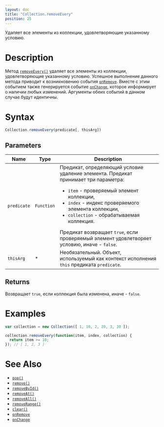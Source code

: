 ```yaml
---
layout: doc
title: "Collection.removeEvery"
position: 25
---
```


Удаляет все элементы из коллекции, удовлетворяющие указанному условию.

# Description

Метод [`removeEvery()`](../Collection.removeEvery/) удаляет все элементы из коллекции,
удовлетворяющие указанному условию. Успешное выполнение данного метода приводит к возникновению
события [`onRemove`](../Collection.onRemove/). Вместе с этим событием также генерируется событие
[`onChange`](../Collection.onChange/), которое информирует о наличии любых изменений. Аргументы
обеих событий в данном случае будут идентичны.

# Syntax

```js
Collection.removeEvery(predicate[, thisArg])
```

## Parameters

|Name|Type|Description|
|----|----|-----------|
|`predicate`|`Function`| Предикат, определяющий условие удаление элемента. Предикат принимает три параметра: <ul><li>`item` - проверяемый элемент коллекции,</li><li>`index` - индекс проверяемого элемента коллекции,</li><li>`collection` - обрабатываемая коллекция.</li></ul> Предикат возвращает `true`, если проверяемый элемент удовлетворяет условию, иначе - `false`.|
|`thisArg`|&#42;|Необязательный. Объект, используемый как контекст исполнения `this` предиката `predicate`.|

## Returns

Возвращает `true`, если коллекция была изменена, иначе - `false`.

# Examples

```js
var collection = new Collection([ 1, 10, 2, 20, 3, 30 ]);

collection.removeEvery(function(item, index, collection) {
  return item >= 10;
}); // [ 1, 2, 3 ]
```

# See Also

* [`pop()`](../Collection.pop/)
* [`remove()`](../Collection.remove/)
* [`removeById()`](../Collection.removeById/)
* [`removeAt()`](../Collection.removeAt/)
* [`removeAll()`](../Collection.removeAll/)
* [`removeRange()`](../Collection.removeRange/)
* [`clear()`](../Collection.clear/)
* [`onRemove`](../Collection.onRemove/)
* [`onChange`](../Collection.onChange/)
